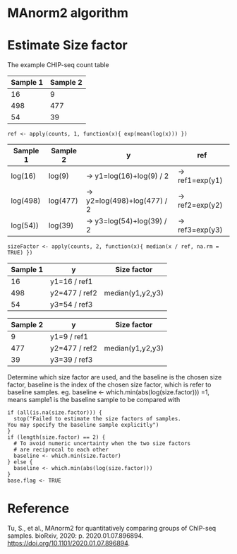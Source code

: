 # MAnorm2 algorithm 


# Estimate Size factor

The example CHIP-seq count table

| Sample 1   | Sample 2    | 
| ---------- | ----------- | 
| 16         |      9      |
| 498        |     477     | 
| 54         |      39     |

```
ref <- apply(counts, 1, function(x){ exp(mean(log(x))) })
```
| Sample 1   | Sample 2    |                y            |    ref            |      
| ---------- | ----------- | ----------------------------|-------------------|
| log(16)    | log(9)      |  -> y1=log(16)+log(9) / 2   |  ->  ref1=exp(y1) |
| log(498)   | log(477)    |  -> y2=log(498)+log(477) / 2|  ->  ref2=exp(y2) |
| log(54))   | log(39)     |  -> y3=log(54)+log(39) / 2  |  ->  ref3=exp(y3) |

```
sizeFactor <- apply(counts, 2, function(x){ median(x / ref, na.rm = TRUE) })
```
| Sample 1    |       y        |    Size factor   |
| ----------  | -----------    | ---------------- |
| 16          |  y1=16  / ref1 |                  |
| 498         |  y2=477 / ref2 | median(y1,y2,y3) |
| 54          |  y3=54  / ref3 |                  |

| Sample 2    |    y           |   Size factor    |
| ----------- | ---------------|----------------  |
|      9      |  y1=9 / ref1   |                  |
|     477     |  y2=477 / ref2 |median(y1,y2,y3)  |
|     39      |  y3=39 / ref3  |                  |

Determine which size factor are used, and the baseline is the chosen size factor, baseline is the index of the chosen size factor, which is refer to baseline samples. eg. baseline <- which.min(abs(log(size.factor))) =1, means sample1 is the baseline sample to be compared with
```
if (all(is.na(size.factor))) {
  stop("Failed to estimate the size factors of samples.
You may specify the baseline sample explicitly")
}
if (length(size.factor) == 2) {
  # To avoid numeric uncertainty when the two size factors
  # are reciprocal to each other
  baseline <- which.min(size.factor)
} else {
  baseline <- which.min(abs(log(size.factor)))
}
base.flag <- TRUE
```

# Reference

Tu, S., et al., MAnorm2 for quantitatively comparing groups of ChIP-seq samples. bioRxiv, 2020: p. 2020.01.07.896894. https://doi.org/10.1101/2020.01.07.896894.




